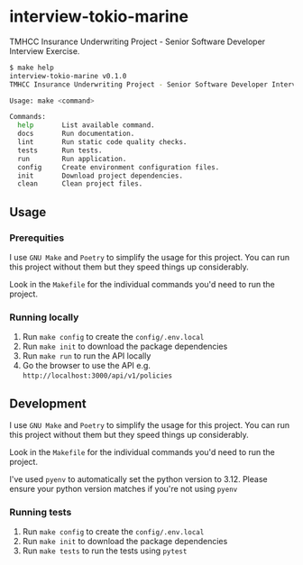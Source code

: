 # interview-tokio-marine

TMHCC Insurance Underwriting Project - Senior Software Developer Interview Exercise.

```bash
$ make help
interview-tokio-marine v0.1.0
TMHCC Insurance Underwriting Project - Senior Software Developer Interview Exercise.

Usage: make <command>

Commands:
  help       List available command.
  docs       Run documentation.
  lint       Run static code quality checks.
  tests      Run tests.
  run        Run application.
  config     Create environment configuration files.
  init       Download project dependencies.
  clean      Clean project files.

```

## Usage

### Prerequities

I use `GNU Make` and `Poetry` to simplify the usage for this project. You can run this project without them but they speed things up considerably.

Look in the `Makefile` for the individual commands you'd need to run the project.

### Running locally

1. Run `make config` to create the `config/.env.local`
3. Run `make init` to download the package dependencies
4. Run `make run` to run the API locally
5. Go the browser to use the API e.g. `http://localhost:3000/api/v1/policies`

## Development

I use `GNU Make` and `Poetry` to simplify the usage for this project. You can run this project without them but they speed things up considerably.

Look in the `Makefile` for the individual commands you'd need to run the project.

I've used `pyenv` to automatically set the python version to 3.12. Please ensure your python version matches if you're not using `pyenv`

### Running tests

1. Run `make config` to create the `config/.env.local`
3. Run `make init` to download the package dependencies
4. Run `make tests` to run the tests using `pytest`